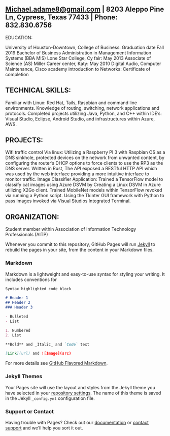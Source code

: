 ## Michael.adame8@gmail.com | 8203 Aleppo Pine Ln, Cypress, Texas 77433 | Phone: 832.830.6756

EDUCATION:

University of Houston-Downtown, College of Business: Graduation date Fall 2019
Bachelor of Business Administration in Management Information Systems (BBA MIS)
Lone Star College, Cy fair: May 2013 Associate of Science (AS)
Miller Career center, Katy: May 2010
Digital Audio, Computer Maintenance, Cisco academy introduction to Networks: Certificate of completion

## TECHNICAL SKILLS:

Familiar with Linux: Red Hat, Tails, Raspbian and command line environments. Knowledge of routing, switching, network
applications and protocols. Completed projects utilizing Java, Python, and C++ within IDE’s: Visual Studio, Eclipse, Android
Studio, and infrastructures within Azure, AWS.

## PROJECTS:

Wifi traffic control Via linux:
Utilizing a Raspberry PI 3 with Raspbian OS as a DNS sinkhole, protected devices on the network from unwanted content,
by configuring the router’s DHCP options to force clients to use the RP3 as the DNS server. Written in Rust, The API
exposed a RESTful HTTP API which was used by the web interface providing a more intuitive interface to monitor traffic.
Image Classifier Application:
Trained a TensorFlow model to classify cat images using Azure DSVM by Creating a Linux DSVM in Azure utilizing X2Go
client. Trained MobileNet models within TensorFlow revoked via running a Python script. Using the Tkinter GUI framework
with Python to pass images invoked via Visual Studios Integrated Terminal.

## ORGANIZATION:

Student member within Association of Information Technology Professionals (AITP)

Whenever you commit to this repository, GitHub Pages will run [Jekyll](https://jekyllrb.com/) to rebuild the pages in your site, from the content in your Markdown files.

### Markdown

Markdown is a lightweight and easy-to-use syntax for styling your writing. It includes conventions for

```markdown
Syntax highlighted code block

# Header 1
## Header 2
### Header 3

- Bulleted
- List

1. Numbered
2. List

**Bold** and _Italic_ and `Code` text

[Link](url) and ![Image](src)
```

For more details see [GitHub Flavored Markdown](https://guides.github.com/features/mastering-markdown/).

### Jekyll Themes

Your Pages site will use the layout and styles from the Jekyll theme you have selected in your [repository settings](https://github.com/MichaelAdame/MichaelAdame.github.io/settings). The name of this theme is saved in the Jekyll `_config.yml` configuration file.

### Support or Contact

Having trouble with Pages? Check out our [documentation](https://help.github.com/categories/github-pages-basics/) or [contact support](https://github.com/contact) and we’ll help you sort it out.
